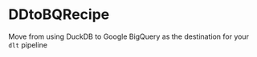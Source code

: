 # DDtoBQRecipe

Move from using DuckDB to Google BigQuery as the destination for your `dlt` pipeline